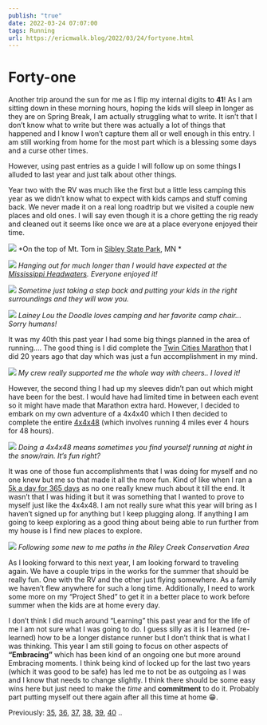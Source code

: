 ```yaml
---
publish: "true"
date: 2022-03-24 07:07:00
tags: Running
url: https://ericmwalk.blog/2022/03/24/fortyone.html
---
```


# Forty-one

Another trip around the sun for me as I flip my internal digits to **41**! As I am sitting down in these morning hours, hoping the kids will sleep in longer as they are on Spring Break, I am actually struggling what to write. It isn’t that I don’t know what to write but there was actually a lot of things that happened and I know I won’t capture them all or well enough in this entry. I am still working from home for the most part which is a blessing some days and a curse other times.

However, using past entries as a guide I will follow up on some things I alluded to last year and just talk about other things.

Year two with the RV was much like the first but a little less camping this year as we didn’t know what to expect with kids camps and stuff coming back. We never made it on a real long roadtrip but we visited a couple new places and old ones. I will say even though it is a chore getting the rig ready and cleaned out it seems like once we are at a place everyone enjoyed their time.

![](https://ericmwalk.blog/uploads/2022/6e697aede9.jpg)
*On the top of Mt. Tom in [Sibley State Park](https://www.dnr.state.mn.us/state_parks/virtual_tour/sibley/dialup.html), MN *

![](https://ericmwalk.blog/uploads/2022/bc3587b574.jpg)
*Hanging out for much longer than I would have expected at the [Mississippi Headwaters](https://en.m.wikipedia.org/wiki/Itasca_State_Park). Everyone enjoyed it!*

![](https://ericmwalk.blog/uploads/2022/37e16a9444.jpg)
*Sometime just taking a step back and putting your kids in the right surroundings and they will wow you.*

![](https://ericmwalk.blog/uploads/2022/6d01cd27df.jpg)
*Lainey Lou the Doodle loves camping and her favorite camp chair... Sorry humans!*

It was my 40th this past year I had some big things planned in the area of running.... The good thing is I did complete the [Twin Cities Marathon](https://ericmwalk.blog/2021/10/04/twin-cities-marathon.html) that I did 20 years ago that day which was just a fun accomplishment in my mind.

![](https://ericmwalk.blog/uploads/2021/924e8a2dbb.jpg)
*My crew really supported me the whole way with cheers.. I loved it!*

However, the second thing I had up my sleeves didn’t pan out which might have been for the best. I would have had limited time in between each event so it might have made that Marathon extra hard. However, I decided to embark on my own adventure of a 4x4x40 which I then decided to complete the entire [4x4x48](https://ericmwalk.blog/2021/12/21/xx-recap.html) (which involves running 4 miles ever 4 hours for 48 hours).

![](https://ericmwalk.blog/uploads/2021/c28aac39d4.jpg)
*Doing a 4x4x48 means sometimes you find yourself running at night in the snow/rain. It’s fun right?*

It was one of those fun accomplishments that I was doing for myself and no one knew but me so that made it all the more fun. Kind of like when I ran a [5k a day for 365 days](https://ericmwalk.blog/2019/09/30/k-a-day.html) as no one really knew much about it till the end. It wasn’t that I was hiding it but it was something that I wanted to prove to myself just like the 4x4x48. I am not really sure what this year will bring as I haven’t signed up for anything but I keep plugging along. If anything I am going to keep exploring as a good thing about being able to run further from my house is I find new places to explore.

![](https://ericmwalk.blog/uploads/2021/8b49f3fe50.jpg)
*Following some new to me paths in the Riley Creek Conservation Area*

As I looking forward to this next year, I am looking forward to traveling again. We have a couple trips in the works for the summer that should be really fun. One with the RV and the other just flying somewhere. As a family we haven’t flew anywhere for such a long time. Additionally, I need to work some more on my “Project Shed” to get it in a better place to work before summer when the kids are at home every day.

I don’t think I did much around “Learning” this past year and for the life of me I am not sure what I was going to do. I guess silly as it is I learned (re-learned) how to be a longer distance runner but I don’t think that is what I was thinking. This year I am still going to focus on other aspects of **“Embracing”** which has been kind of an ongoing one but more around Embracing moments. I think being kind of locked up for the last two years (which it was good to be safe) has led me to not be as outgoing as I was and I know that needs to change slightly. I think there should be some easy wins here but just need to make the *time* and **commitment** to do it. Probably part putting myself out there again after all this time at home 😁.

Previously: [35](https://ericmwalk.blog/2016/03/24/thirtyfive.html), [36](https://ericmwalk.blog/2017/03/24/thirtysix.html), [37](https://ericmwalk.blog/2018/03/24/thirtyseven.html), [38](https://ericmwalk.blog/2019/03/24/thirtyeight.html), [39](https://ericmwalk.blog/2020/03/24/thirtynine.html), [40](https://ericmwalk.blog/2021/03/24/forty.html) ..
